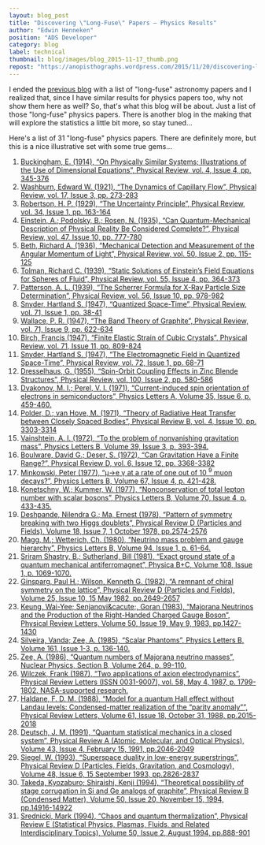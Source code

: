 ```yaml
---
layout: blog_post
title: "Discovering \"Long-Fuse\" Papers – Physics Results"
author: "Edwin Henneken"
position: "ADS Developer"
category: blog
label: technical
thumbnail: blog/images/blog_2015-11-17_thumb.png
repost: "https://anopisthographs.wordpress.com/2015/11/20/discovering-long-fuse-papers-physics-results/"
---
```


I ended the <a href="{{ site.baseurl }}/blog/discovering-long-fuse-papers/">previous blog</a> with a list of "long-fuse" astronomy papers and I realized that, since I have similar results for physics papers too, why not show them here as well? So, that's what this blog will be about. Just a list of those "long-fuse" physics papers. There is another blog in the making that will explore the statistics a little bit more, so stay tuned...

Here's a list of 31 "long-fuse" physics papers. There are definitely more, but this is a nice illustrative set with some true gems...

<ol>
<li><a href="https://ui.adsabs.harvard.edu/#abs/1914PhRv....4..345B/abstract" target="_blank">Buckingham, E. (1914), &#8220;On Physically Similar Systems; Illustrations of the Use of Dimensional Equations&#8221;, Physical Review, vol. 4, Issue 4, pp. 345-376</a></li>
<li><a href="https://ui.adsabs.harvard.edu/#abs/1921PhRv...17..273W/abstract" target="_blank">Washburn, Edward W. (1921), &#8220;The Dynamics of Capillary Flow&#8221;, Physical Review, vol. 17, Issue 3, pp. 273-283</a></li>
<li><a href="https://ui.adsabs.harvard.edu/#abs/1929PhRv...34..163R/abstract" target="_blank">Robertson, H. P. (1929), &#8220;The Uncertainty Principle&#8221;, Physical Review, vol. 34, Issue 1, pp. 163-164</a></li>
<li><a href="https://ui.adsabs.harvard.edu/#abs/1935PhRv...47..777E/abstract" target="_blank">Einstein, A.; Podolsky, B.; Rosen, N. (1935), &#8220;Can Quantum-Mechanical Description of Physical Reality Be Considered Complete?&#8221;, Physical Review, vol. 47, Issue 10, pp. 777-780</a></li>
<li><a href="https://ui.adsabs.harvard.edu/#abs/1936PhRv...50..115B/abstract" target="_blank">Beth, Richard A. (1936), &#8220;Mechanical Detection and Measurement of the Angular Momentum of Light&#8221;, Physical Review, vol. 50, Issue 2, pp. 115-125</a></li>
<li><a href="https://ui.adsabs.harvard.edu/#abs/1939PhRv...55..364T/abstract" target="_blank">Tolman, Richard C. (1939), &#8220;Static Solutions of Einstein&#8217;s Field Equations for Spheres of Fluid&#8221;, Physical Review, vol. 55, Issue 4, pp. 364-373</a></li>
<li><a href="https://ui.adsabs.harvard.edu/#abs/1939PhRv...56..978P/abstract" target="_blank">Patterson, A. L. (1939), &#8220;The Scherrer Formula for X-Ray Particle Size Determination&#8221;, Physical Review, vol. 56, Issue 10, pp. 978-982</a></li>
<li><a href="https://ui.adsabs.harvard.edu/#abs/1947PhRv...71...38S/abstract" target="_blank">Snyder, Hartland S. (1947), &#8220;Quantized Space-Time&#8221;, Physical Review, vol. 71, Issue 1, pp. 38-41</a></li>
<li><a href="https://ui.adsabs.harvard.edu/#abs/1947PhRv...71..622W/abstract" target="_blank">Wallace, P. R. (1947), &#8220;The Band Theory of Graphite&#8221;, Physical Review, vol. 71, Issue 9, pp. 622-634</a></li>
<li><a href="https://ui.adsabs.harvard.edu/#abs/1947PhRv...71..809B/abstract" target="_blank">Birch, Francis (1947), &#8220;Finite Elastic Strain of Cubic Crystals&#8221;, Physical Review, vol. 71, Issue 11, pp. 809-824</a></li>
<li><a href="https://ui.adsabs.harvard.edu/#abs/1947PhRv...72...68S/abstract" target="_blank">Snyder, Hartland S. (1947), &#8220;The Electromagnetic Field in Quantized Space-Time&#8221;, Physical Review, vol. 72, Issue 1, pp. 68-71</a></li>
<li><a href="https://ui.adsabs.harvard.edu/#abs/1955PhRv..100..580D/abstract" target="_blank">Dresselhaus, G. (1955), &#8220;Spin-Orbit Coupling Effects in Zinc Blende Structures&#8221;, Physical Review, vol. 100, Issue 2, pp. 580-586</a></li>
<li><a href="https://ui.adsabs.harvard.edu/#abs/1971PhLA...35..459D/abstract" target="_blank">Dyakonov, M. I.; Perel, V. I. (1971), &#8220;Current-induced spin orientation of electrons in semiconductors&#8221;, Physics Letters A, Volume 35, Issue 6, p. 459-460.</a></li>
<li><a href="https://ui.adsabs.harvard.edu/#abs/1971PhRvB...4.3303P/abstract" target="_blank">Polder, D.; van Hove, M. (1971), &#8220;Theory of Radiative Heat Transfer between Closely Spaced Bodies&#8221;, Physical Review B, vol. 4, Issue 10, pp. 3303-3314</a></li>
<li><a href="https://ui.adsabs.harvard.edu/#abs/1972PhLB...39..393V/abstract" target="_blank">Vainshtein, A. I. (1972), &#8220;To the problem of nonvanishing gravitation mass&#8221;, Physics Letters B, Volume 39, Issue 3, p. 393-394.</a></li>
<li><a href="https://ui.adsabs.harvard.edu/#abs/1972PhRvD...6.3368B/abstract" target="_blank">Boulware, David G.; Deser, S. (1972), &#8220;Can Gravitation Have a Finite Range?&#8221;, Physical Review D, vol. 6, Issue 12, pp. 3368-3382</a></li>
<li><a href="https://ui.adsabs.harvard.edu/#abs/1977PhLB...67..421M/abstract" target="_blank">Minkowski, Peter (1977), &#8220;&mu;&rarr;e &gamma; at a rate of one out of 10 <SUP>9</SUP> muon decays?&#8221;, Physics Letters B, Volume 67, Issue 4, p. 421-428.</a></li>
<li><a href="https://ui.adsabs.harvard.edu/#abs/1977PhLB...70..433K/abstract" target="_blank">Konetschny, W.; Kummer, W. (1977), &#8220;Nonconservation of total lepton number with scalar bosons&#8221;, Physics Letters B, Volume 70, Issue 4, p. 433-435.</a></li>
<li><a href="https://ui.adsabs.harvard.edu/#abs/1978PhRvD..18.2574D/abstract" target="_blank">Deshpande, Nilendra G.; Ma, Ernest (1978), &#8220;Pattern of symmetry breaking with two Higgs doublets&#8221;, Physical Review D (Particles and Fields), Volume 18, Issue 7, 1 October 1978, pp.2574-2576</a></li>
<li><a href="https://ui.adsabs.harvard.edu/#abs/1980PhLB...94...61M/abstract" target="_blank">Magg, M.; Wetterich, Ch. (1980), &#8220;Neutrino mass problem and gauge hierarchy&#8221;, Physics Letters B, Volume 94, Issue 1, p. 61-64.</a></li>
<li><a href="https://ui.adsabs.harvard.edu/#abs/1981PhyBC.108.1069S/abstract" target="_blank">Sriram Shastry, B.; Sutherland, Bill (1981), &#8220;Exact ground state of a quantum mechanical antiferromagnet&#8221;, Physica B+C, Volume 108, Issue 1, p. 1069-1070.</a></li>
<li><a href="https://ui.adsabs.harvard.edu/#abs/1982PhRvD..25.2649G/abstract" target="_blank">Ginsparg, Paul H.; Wilson, Kenneth G. (1982), &#8220;A remnant of chiral symmetry on the lattice&#8221;, Physical Review D (Particles and Fields), Volume 25, Issue 10, 15 May 1982, pp.2649-2657</a></li>
<li><a href="https://ui.adsabs.harvard.edu/#abs/1983PhRvL..50.1427K/abstract" target="_blank">Keung, Wai-Yee; Senjanovi&amp;cacute;, Goran (1983), &#8220;Majorana Neutrinos and the Production of the Right-Handed Charged Gauge Boson&#8221;, Physical Review Letters, Volume 50, Issue 19, May 9, 1983, pp.1427-1430</a></li>
<li><a href="https://ui.adsabs.harvard.edu/#abs/1985PhLB..161..136S/abstract" target="_blank">Silveira, Vanda; Zee, A. (1985), &#8220;Scalar Phantoms&#8221;, Physics Letters B, Volume 161, Issue 1-3, p. 136-140.</a></li>
<li><a href="https://ui.adsabs.harvard.edu/#abs/1986NuPhB.264...99Z/abstract" target="_blank">Zee, A. (1986), &#8220;Quantum numbers of Majorana neutrino masses&#8221;, Nuclear Physics, Section B, Volume 264, p. 99-110.</a></li>
<li><a href="https://ui.adsabs.harvard.edu/#abs/1987PhRvL..58.1799W/abstract" target="_blank">Wilczek, Frank (1987), &#8220;Two applications of axion electrodynamics&#8221;, Physical Review Letters (ISSN 0031-9007), vol. 58, May 4, 1987, p. 1799-1802. NASA-supported research.</a></li>
<li><a href="https://ui.adsabs.harvard.edu/#abs/1988PhRvL..61.2015H/abstract" target="_blank">Haldane, F. D. M. (1988), &#8220;Model for a quantum Hall effect without Landau levels: Condensed-matter realization of the &#8220;parity anomaly&#8221;&#8221;, Physical Review Letters, Volume 61, Issue 18, October 31, 1988, pp.2015-2018</a></li>
<li><a href="https://ui.adsabs.harvard.edu/#abs/1991PhRvA..43.2046D/abstract" target="_blank">Deutsch, J. M. (1991), &#8220;Quantum statistical mechanics in a closed system&#8221;, Physical Review A (Atomic, Molecular, and Optical Physics), Volume 43, Issue 4, February 15, 1991, pp.2046-2049</a></li>
<li><a href="https://ui.adsabs.harvard.edu/#abs/1993PhRvD..48.2826S/abstract" target="_blank">Siegel, W. (1993), &#8220;Superspace duality in low-energy superstrings&#8221;, Physical Review D (Particles, Fields, Gravitation, and Cosmology), Volume 48, Issue 6, 15 September 1993, pp.2826-2837</a></li>
<li><a href="https://ui.adsabs.harvard.edu/#abs/1994PhRvB..5014916T/abstract" target="_blank">Takeda, Kyozaburo; Shiraishi, Kenji (1994), &#8220;Theoretical possibility of stage corrugation in Si and Ge analogs of graphite&#8221;, Physical Review B (Condensed Matter), Volume 50, Issue 20, November 15, 1994, pp.14916-14922</a></li>
<li><a href="https://ui.adsabs.harvard.edu/#abs/1994PhRvE..50..888S/abstract" target="_blank">Srednicki, Mark (1994), &#8220;Chaos and quantum thermalization&#8221;, Physical Review E (Statistical Physics, Plasmas, Fluids, and Related Interdisciplinary Topics), Volume 50, Issue 2, August 1994, pp.888-901</a></li>
</ol>
